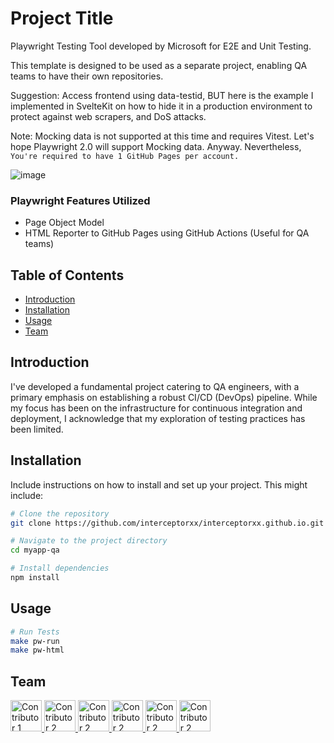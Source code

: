 # Project Title

Playwright Testing Tool developed by Microsoft for E2E and Unit Testing.

This template is designed to be used as a separate project, enabling QA teams to have their own repositories.

Suggestion: Access frontend using data-testid, BUT here is the example I implemented in SvelteKit on how to hide it in a production environment to protect against web scrapers, and DoS attacks.

Note: Mocking data is not supported at this time and requires Vitest. Let's hope Playwright 2.0 will support Mocking data. Anyway. Nevertheless, `You're required to have 1 GitHub Pages per account.`

![image](https://github.com/interceptorxx/interceptorxx.github.io/assets/152772842/30771fb1-c196-4195-bbca-011f49bf62fe)


### Playwright Features Utilized
* Page Object Model
* HTML Reporter to GitHub Pages using GitHub Actions (Useful for QA teams)

## Table of Contents

- [Introduction](#introduction)
- [Installation](#installation)
- [Usage](#usage)
- [Team](#configuration)

## Introduction

I've developed a fundamental project catering to QA engineers, with a primary emphasis on establishing a robust CI/CD (DevOps) pipeline. While my focus has been on the infrastructure for continuous integration and deployment, I acknowledge that my exploration of testing practices has been limited.

## Installation

Include instructions on how to install and set up your project. This might include:

```bash
# Clone the repository
git clone https://github.com/interceptorxx/interceptorxx.github.io.git

# Navigate to the project directory
cd myapp-qa

# Install dependencies
npm install
```

## Usage

```bash
# Run Tests
make pw-run
make pw-html
```

## Team
<p>
  <a href="https://github.com/contributor1">
    <img src="https://github.com/contributor1.png" width="50" height="50" alt="Contributor 1">
  </a>
  <a href="https://github.com/contributor2">
    <img src="https://github.com/contributor2.png" width="50" height="50" alt="Contributor 2">
  </a>
    <a href="https://github.com/contributor2">
    <img src="https://github.com/contributor2.png" width="50" height="50" alt="Contributor 2">
  </a>
    <a href="https://github.com/contributor2">
    <img src="https://github.com/contributor2.png" width="50" height="50" alt="Contributor 2">
  </a>
    <a href="https://github.com/contributor2">
    <img src="https://github.com/contributor2.png" width="50" height="50" alt="Contributor 2">
  </a>
    <a href="https://github.com/contributor2">
    <img src="https://github.com/contributor2.png" width="50" height="50" alt="Contributor 2">
  </a>
  <!-- Add more contributors as needed -->
</p>
